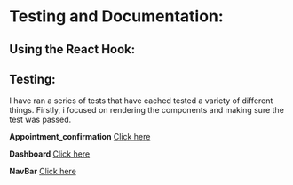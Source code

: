 # Testing and Documentation:

## Using the React Hook:

## Testing:

I have ran a series of tests that have eached tested a variety of different things. Firstly, i focused on rendering the components and making sure the test was passed.

**Appointment_confirmation**
[Click here](langtastic\src\components\Appointment_Confirmation)

**Dashboard**
[Click here](langtastic\src\components\Dashboard\index.js)

**NavBar**
[Click here](langtastic\src\components\NavBar\NavBar.test.js)
